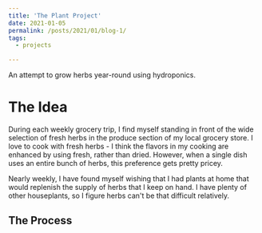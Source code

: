 ```yaml
---
title: 'The Plant Project'
date: 2021-01-05
permalink: /posts/2021/01/blog-1/
tags:
  - projects

---
```


An attempt to grow herbs year-round using hydroponics.

The Idea
======
During each weekly grocery trip, I find myself standing in front of the wide selection of fresh herbs in the produce section of my local grocery store. I love to cook with fresh herbs - I think the flavors in my cooking are enhanced by using fresh, rather than dried. However, when a single dish uses an entire bunch of herbs, this preference gets pretty pricey.

Nearly weekly, I have found myself wishing that I had plants at home that would replenish the supply of herbs that I keep on hand. I have plenty of other houseplants, so I figure herbs can't be that difficult relatively. 

The Process
------